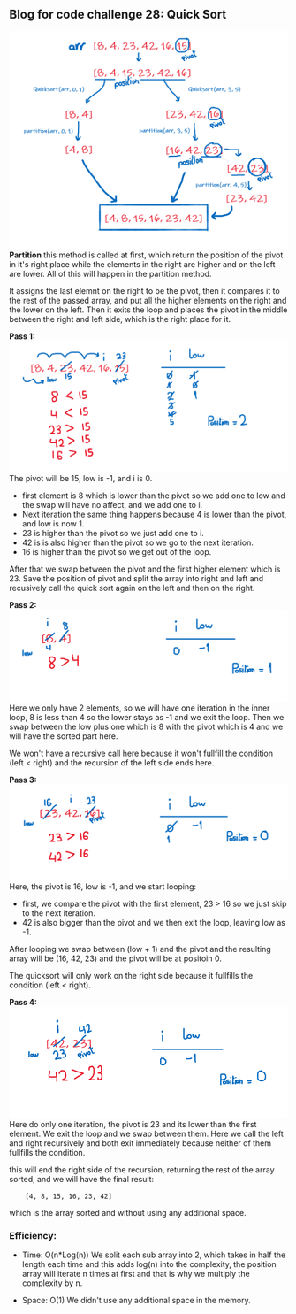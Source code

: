 ## Blog for code challenge 28: Quick Sort
![Recursion Tree](Blog28images/Recursion.PNG)
**Partition** this method is called at first, which return the position of the pivot in it's right place while the elements in the right are higher and on the left are lower. All of this will happen in the partition method.

It assigns the last elemnt on the right to be the pivot, then it compares it to the rest of the passed array, and put all the higher elements on the right and the lower on the left. Then it exits the loop and places the pivot in the middle between the right and left side, which is the right place for it.


**Pass 1:**
![Pass1](Blog28images/Pass1.PNG)
The pivot will be 15, low is -1, and i is 0.
+ first element is 8 which is lower than the pivot so we add one to low and the swap will have no affect, and we add one to i.
+ Next iteration the same thing happens because 4 is lower than the pivot, and low is now 1.
+ 23 is higher than the pivot so we just add one to i.
+ 42 is is also higher than the pivot so we go to the next iteration.
+ 16 is higher than the pivot so we get out of the loop.

After that we swap between the pivot and the first higher element which is 23. Save the position of pivot and split the array into right and left and recusively call the quick sort again on the left and then on the right.


**Pass 2:**
![Pass2](Blog28images/Pass2.PNG)
Here we only have 2 elements, so we will have one iteration in the inner loop, 8 is less than 4 so the lower stays as -1 and we exit the loop. Then we swap between the low plus one which is 8 with the pivot which is 4 and we will have the sorted part here.

We won't have a recursive call here because it won't fullfill the condition (left \< right) and the recursion of the left side ends here.


**Pass 3:**
![Pass3](Blog28images/Pass3.PNG)
Here, the pivot is 16, low is -1, and we start looping:
+ first, we compare the pivot with the first element, 23 > 16 so we just skip to the next iteration.
+ 42 is also bigger than the pivot and we then exit the loop, leaving low as -1.

After looping we swap between (low + 1) and the pivot and the resulting array will be (16, 42, 23) and the pivot will be at positoin 0.

The quicksort will only work on the right side because it fullfills the condition (left \< right).


**Pass 4:**
![Pass4](Blog28images/Pass4.PNG)
Here do only one iteration, the pivot is 23 and its lower than the first element. We exit the loop and we swap between them. Here we call the left and right recursively and both exit immediately because neither of them fullfills the condition.

this will end the right side of the recursion, returning the rest of the array sorted, and we will have the final result:

        [4, 8, 15, 16, 23, 42]

which is the array sorted and without using any additional space.


### Efficiency:
+ Time: O(n*Log(n))
We split each sub array into 2, which takes in half the length each time and this adds log(n) into the complexity, the position array will iterate n times at first and that is why we multiply the complexity by n.

+ Space: O(1)
We didn't use any additional space in the memory.
